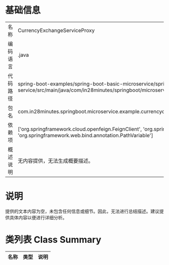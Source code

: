 # 基础信息

|      |      |
|------|------|
| 名称 | CurrencyExchangeServiceProxy |
| 编码语言 | .java |
| 代码路径 | spring-boot-examples/spring-boot-basic-microservice/spring-boot-microservice-currency-conversion-service/src/main/java/com/in28minutes/springboot/microservice/example/currencyconversion/CurrencyExchangeServiceProxy.java |
| 包名 | com.in28minutes.springboot.microservice.example.currencyconversion |
| 依赖项 | ['org.springframework.cloud.openfeign.FeignClient', 'org.springframework.web.bind.annotation.GetMapping', 'org.springframework.web.bind.annotation.PathVariable'] |
| 概述说明 | 无内容提供，无法生成概要描述。 |

# 说明

提供的文本内容为空，未包含任何信息或细节。因此，无法进行总结描述。建议提供具体内容以便进行详细分析。

# 类列表 Class Summary

| 名称   | 类型  | 说明 |
|-------|------|-------------|




